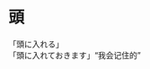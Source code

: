 # 頭

<div class="vocab-term">
<div class="vocab-term-title">「頭に入れる」</div>
<div class="vocab-term-content">
「頭に入れておきます」“我会记住的”
</div>
</div>
